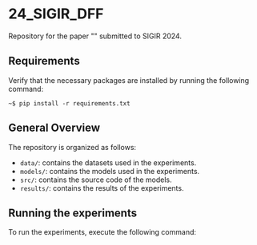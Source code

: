 # 24_SIGIR_DFF

Repository for the paper "" submitted to SIGIR 2024.


## Requirements
Verify that the necessary packages are installed by running the following command:

```
~$ pip install -r requirements.txt
```

## General Overview
The repository is organized as follows:

- `data/`: contains the datasets used in the experiments.
- `models/`: contains the models used in the experiments.
- `src/`: contains the source code of the models.
- `results/`: contains the results of the experiments.

## Running the experiments
To run the experiments, execute the following command:

```